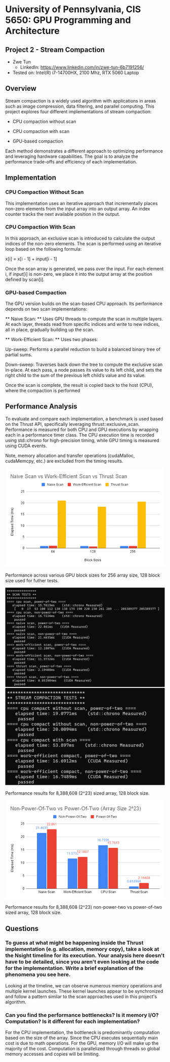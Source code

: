 # University of Pennsylvania, CIS 5650: GPU Programming and Architecture
## Project 2 - Stream Compaction 

* Zwe Tun
  * LinkedIn: https://www.linkedin.com/in/zwe-tun-6b7191256/
* Tested on: Intel(R) i7-14700HX, 2100 Mhz, RTX 5060 Laptop

## Overview 
Stream compaction is a widely used algorithm with applications in areas such as image compression, data filtering, and parallel computing. This project explores four different implementations of stream compaction:

- CPU compaction without scan

- CPU compaction with scan

- GPU-based compaction

Each method demonstrates a different approach to optimizing performance and leveraging hardware capabilities. The goal is to analyze the performance trade-offs and efficiency of each implementation.

## Implementation 

###  CPU Compaction Without Scan 
This implementation uses an iterative approach that incrementally places non-zero elements from the input array into an output array. An index counter tracks the next available position in the output. 

### CPU Compaction With Scan 
In this approach, an exclusive scan is introduced to calculate the output indices of the non-zero elements. The scan is performed using an iterative loop based on the following formula:

x[i] = x[i - 1] + input[i - 1]

Once the scan array is generated, we pass over the input. For each element i, if input[i] is non-zero, we place it into the output array at the position defined by scan[i].

### GPU-based Compaction
The GPU version builds on the scan-based CPU approach. Its performance depends on two scan implementations:

** Naive Scan: **
Uses GPU threads to compute the scan in multiple layers. At each layer, threads read from specific indices and write to new indices, all in place, gradually building up the scan. 

** Work-Efficient Scan: ** 
Uses two phases:

Up-sweep: 
Performs a parallel reduction to build a balanced binary tree of partial sums.

Down-sweep:
Traverses back down the tree to compute the exclusive scan in-place. At each pass, a node passes its value to its left child, and sets the right child to the sum of the previous left child’s value and its value. 

Once the scan is complete, the result is copied back to the host (CPU), where the compaction is performed

## Performance Analysis
To evaluate and compare each implementation, a benchmark is used based on the Thrust API, specifically leveraging thrust::exclusive_scan. Performance is measured for both CPU and GPU executions by wrapping each in a performance timer class. The CPU execution time is recorded using std::chrono for high-precision timing, while GPU timing is measured using CUDA events.

Note, memory allocation and transfer operations (cudaMalloc, cudaMemcpy, etc.) are excluded from the timing results.

![Stream Compaction](img/block.png)

Performance across various GPU block sizes for 256 array size, 128 block size used for futher tests. 

![Stream Compaction](img/Scan.png)
![Stream Compaction](img/compact.png)

Performance results for 8,388,608 (2^23) sized array, 128 block size.

![Stream Compaction](img/size.png)

Performance results for 8,388,608 (2^23) non-power-two vs power-of-two sized array, 128 block size.


## Questions 
### To guess at what might be happening inside the Thrust implementation (e.g. allocation, memory copy), take a look at the Nsight timeline for its execution. Your analysis here doesn't have to be detailed, since you aren't even looking at the code for the implementation. Write a brief explanation of the phenomena you see here.

Looking at the timeline, we can observe numerous memory operations and multiple kernel launches. These kernel launches appear to be synchronized and follow a pattern similar to the scan approaches used in this project's algorithm.

### Can you find the performance bottlenecks? Is it memory I/O? Computation? Is it different for each implementation?
For the CPU implementation, the bottleneck is predominantly computation based on the size of the array. Since the CPU executes sequentially main cost is due to math operations. For the GPU, memory I/O will make up the majority of the cost. Computation is parallelized through threads so global memory accesses and copies will be limiting. 
